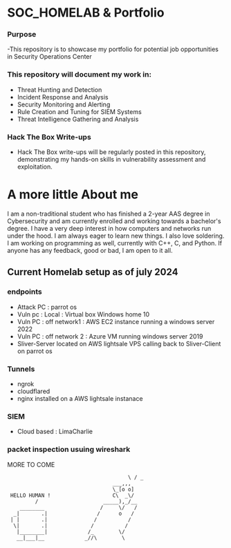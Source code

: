 # SOC_HOMELAB  &   Portfolio
### Purpose
 -This repository is to showcase my portfolio for potential job opportunities in Security Operations Center 

 ### This repository will document my work in:

  - Threat Hunting and Detection
  - Incident Response and Analysis
  - Security Monitoring and Alerting
  - Rule Creation and Tuning for SIEM Systems
  - Threat Intelligence Gathering and Analysis

### Hack The Box Write-ups
 - Hack The Box write-ups will be regularly posted in this repository, demonstrating my hands-on skills in vulnerability assessment and exploitation.
 
 

# A more little About me 
 I am a non-traditional student who has finished a 2-year AAS degree in Cybersecurity and am currently enrolled and working towards a bachelor's degree. I have a very deep interest in how computers and networks run under the hood. I am always eager to learn new things. I also love soldering. I am working on programming as well, currently with C++, C, and Python. If anyone has any feedback, good or bad, I am open to it all.
                                                                                                                              

## Current Homelab setup  as of july 2024
### endpoints
  - Attack PC :  parrot os 
  - Vuln pc : Local : Virtual box Windows home 10 
  - Vuln PC : off network1 : AWS EC2 instance running a windows server 2022 
  - Vuln PC : off network 2 : Azure  VM running windows server 2019
  - Sliver-Server located on AWS lightsale VPS calling back to Sliver-Client on parrot os

  ### Tunnels
  - ngrok
  - cloudflared
  - nginx installed on a AWS lightsale instanace 

  ### SIEM
  - Cloud based : LimaCharlie 

  ### packet inspection usuing wireshark 




  MORE TO COME 
    
                                           
                                           \ / _
                                      ___,,,
                                      \_[o o]
     HELLO HUMAN !                    C\  _\/
             /                     _____),_/__  
        ________                  /     \/   /
      _|       .|                /      o   /
     | |       .|               /          /
      \|       .|              /          /
       |________|             /_        \/
       __|___|__             _//\        \


  






  
